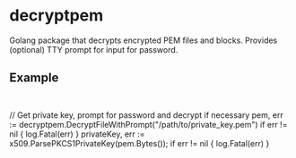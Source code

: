 # decryptpem

Golang package that decrypts encrypted PEM files and blocks. Provides (optional) TTY prompt for input for password. 

## Example
```go



```

// Get private key, prompt for password and decrypt if necessary
pem, err := decryptpem.DecryptFileWithPrompt("/path/to/private_key.pem")
if err != nil {
  log.Fatal(err)
}
privateKey, err := x509.ParsePKCS1PrivateKey(pem.Bytes());
if err != nil {
  log.Fatal(err)
}
```
